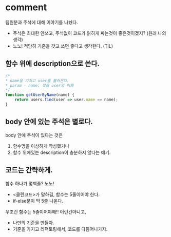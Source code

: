 # comment

팀원분과 주석에 대해 이야기를 나눴다.

- 주석은 최대한 안쓰고, 주석없이 코드가 읽히게 짜는것이 좋은것이겠지? (원래 나의 생각)
- 노노! 적당히 기준을 갖고 쓰면 좋다고 생각한다. (TIL)

## 함수 위에 description으로 쓴다.

```javascript
/*
* name을 가지고 user를 불러온다.
* param - name: 찾을 user의 이름
*/
function getUserByName(name) {
	return users.find(user => user.name == name);
}
```

## body 안에 있는 주석은 별로다.

body 안에 주석이 있다는 것은

1. 함수명을 이상하게 작성했거나
2. 함수 위에있는 description이 충분하지 않다는 얘기.

## 코드는 간략하게.

함수 하나가 몇백줄? 노노!

- <클린코드>가 말하길, 함수는 5줄이어야 한다.
- if-else문이 딱 5줄 나온다.

무조건 함수는 5줄이어야해!! 이런건아니고,

- 나만의 기준을 만들자.
- 기준을 가지고 리팩토링해서, 코드를 다듬어나가자.
